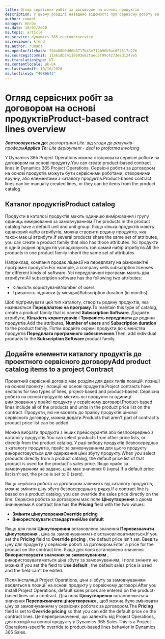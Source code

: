 ```yaml
---
title: Огляд сервісних робіт за договором на основі продуктів
description: У цьому розділі наведено відомості про сервісну роботу за договором на основі продукту.
author: rumant
manager: Annbe
ms.date: 10/07/2020
ms.topic: article
ms.service: dynamics-365-customerservice
ms.reviewer: kfend
ms.author: rumant
ms.openlocfilehash: 794a80b0dd6b8717b43e712b96b9ac077517c226
ms.sourcegitcommit: 11a61db54119503e82faec5f99c4273e8d1247e5
ms.translationtype: HT
ms.contentlocale: uk-UA
ms.lasthandoff: 10/16/2020
ms.locfileid: "4086643"
---
```

# <a name="product-based-contract-lines-overview"></a><span data-ttu-id="71989-103">Огляд сервісних робіт за договором на основі продуктів</span><span class="sxs-lookup"><span data-stu-id="71989-103">Product-based contract lines overview</span></span>

<span data-ttu-id="71989-104">_**Застосовується до:** розгортання Lite: від угоди до рахунків-проформ_</span><span class="sxs-lookup"><span data-stu-id="71989-104">_**Applies To:** Lite deployment - deal to proforma invoicing_</span></span>

<span data-ttu-id="71989-105">У Dynamics 365 Project Operations можна створювати сервісні роботи за договором на основі продукту.</span><span class="sxs-lookup"><span data-stu-id="71989-105">You can create product-based contract lines in Dynamics 365 Project Operations.</span></span> <span data-ttu-id="71989-106">Сервісні роботи за договором на основі продуктів можуть бути сервісними роботами, створеними вручну, або елементами з каталогу продуктів.</span><span class="sxs-lookup"><span data-stu-id="71989-106">Product-based contract lines can be manually created lines, or they can be items from the product catalog.</span></span>

## <a name="product-catalog"></a><span data-ttu-id="71989-107">Каталог продуктів</span><span class="sxs-lookup"><span data-stu-id="71989-107">Product catalog</span></span>

<span data-ttu-id="71989-108">Продукти в каталозі продуктів мають одиницю вимірювання і групу одиниць вимірювання за замовчуванням.</span><span class="sxs-lookup"><span data-stu-id="71989-108">The products in the product catalog have a default unit and unit group.</span></span> <span data-ttu-id="71989-109">Якщо кілька продуктів мають однаковий набір атрибутів, можна створити родину продуктів, яка також має ці атрибути.</span><span class="sxs-lookup"><span data-stu-id="71989-109">If several products share the same set of attributes, you can create a product family that also has those attributes.</span></span> <span data-ttu-id="71989-110">Усі продукти в одній родині продуктів успадковують той самий набір атрибутів.</span><span class="sxs-lookup"><span data-stu-id="71989-110">All the products in one product family inherit the same set of attributes.</span></span>

<span data-ttu-id="71989-111">Наприклад, компанія продає ліцензії на передплату на різноманітні програмні продукти.</span><span class="sxs-lookup"><span data-stu-id="71989-111">For example, a company sells subscription licenses for different kinds of software.</span></span> <span data-ttu-id="71989-112">Усі передплачені програми мають два атрибути:</span><span class="sxs-lookup"><span data-stu-id="71989-112">All subscription software has the following two attributes:</span></span>

- <span data-ttu-id="71989-113">Кількість користувачів</span><span class="sxs-lookup"><span data-stu-id="71989-113">Number of users</span></span>
- <span data-ttu-id="71989-114">Тривалість підписки (у місяцях)</span><span class="sxs-lookup"><span data-stu-id="71989-114">Subscription duration (in months)</span></span>

<span data-ttu-id="71989-115">Щоб підтримувати цей тип каталогу, створіть родину продуктів, яка називається **Передплатою на програму**.</span><span class="sxs-lookup"><span data-stu-id="71989-115">To maintain this type of catalog, create a product family that is named **Subscription Software**.</span></span> <span data-ttu-id="71989-116">Додайте атрибути, **Кількість користувачів** і **Тривалість передплати** до родини продуктів.</span><span class="sxs-lookup"><span data-stu-id="71989-116">Add the attributes, **Number of users** and **Subscription duration** to the product family.</span></span> <span data-ttu-id="71989-117">Потім додайте окремі продукти до сімейства продуктів **Передплата програмного забезпечення**.</span><span class="sxs-lookup"><span data-stu-id="71989-117">Then, add individual products to the **Subscription Software** product family.</span></span>

## <a name="add-product-catalog-items-to-a-project-contract"></a><span data-ttu-id="71989-118">Додайте елементи каталогу продуктів до проектного сервісного договору</span><span class="sxs-lookup"><span data-stu-id="71989-118">Add product catalog items to a project Contract</span></span>

<span data-ttu-id="71989-119">Проектний сервісний договір має розділи для двох типів позицій: позиції на основі проекту і позиції на основі продуктів.</span><span class="sxs-lookup"><span data-stu-id="71989-119">Project contracts have sections for two types of lines, project-based and product-based.</span></span> <span data-ttu-id="71989-120">Сервісна робота на основі продуктів містить всі продукти та одиниці вимірювання у прайсі продукту у сервісному договорі.</span><span class="sxs-lookup"><span data-stu-id="71989-120">Product-based lines include all of the products and units in the product price list on the contract.</span></span> <span data-ttu-id="71989-121">Продукти, які не входять до прайсу продуктів цінової сервісного договору, можна додати.</span><span class="sxs-lookup"><span data-stu-id="71989-121">Products that aren't part of contract's product price list can be added.</span></span>

<span data-ttu-id="71989-122">Можна вибрати продукти з інших прейскурантів або безпосередньо з каталогу продуктів.</span><span class="sxs-lookup"><span data-stu-id="71989-122">You can select products from other price lists, or directly from the product catalog.</span></span> <span data-ttu-id="71989-123">У разі вибору продуктів безпосередньо з каталогу продуктів, прайс за замовчуванням для цього продукту використовується для одержання ціни збуту продукту.</span><span class="sxs-lookup"><span data-stu-id="71989-123">When you select products directly from a product catalog, the default price list of that product is used for the product's sales price.</span></span> <span data-ttu-id="71989-124">Якщо прайс за замовчуванням не задано, ціна має значення 0 (нуль).</span><span class="sxs-lookup"><span data-stu-id="71989-124">If a default price list isn't set, the price is set to 0 (zero).</span></span>

<span data-ttu-id="71989-125">Якщо сервісна робота за договором залежить від каталогу продуктів, можна змінити ціну збуту безпосередньо в рядку.</span><span class="sxs-lookup"><span data-stu-id="71989-125">If a contract line is based on a product catalog, you can override the sales price directly on the line.</span></span> <span data-ttu-id="71989-126">Сервісна робота за договором має поле **Ціноутворення** з двома значеннями.</span><span class="sxs-lookup"><span data-stu-id="71989-126">A contract line has the **Pricing** field with the two values:</span></span>

- <span data-ttu-id="71989-127">**Змінити ціноутворення**</span><span class="sxs-lookup"><span data-stu-id="71989-127">**Override pricing**</span></span>
- <span data-ttu-id="71989-128">**Використовувати стандартний**</span><span class="sxs-lookup"><span data-stu-id="71989-128">**Use default**</span></span>

<span data-ttu-id="71989-129">Якщо для поля **Ціноутворення** встановлено значення **Перевизначити ціноутворення** , ціна за замовчуванням не встановлюватиметься.</span><span class="sxs-lookup"><span data-stu-id="71989-129">If you set the **Pricing** field to **Override pricing** , the default price isn't set.</span></span> <span data-ttu-id="71989-130">Введіть ціну для продукту у сервісній роботі за договором.</span><span class="sxs-lookup"><span data-stu-id="71989-130">Enter a price for the product on the contract line.</span></span> <span data-ttu-id="71989-131">Якщо для поля встановлено значення **Використовувати значення за замовчуванням** , використовуватиметься ціна збуту за замовчуванням, і поле змінити не можна.</span><span class="sxs-lookup"><span data-stu-id="71989-131">If you set the field to **Use default** , the default sales price is used and the field can't be edited.</span></span>

<span data-ttu-id="71989-132">Після інсталяції Project Operations, ціни зі збуту за замовчуванням вводяться в позиції на основі продукту у сервісному договорі.</span><span class="sxs-lookup"><span data-stu-id="71989-132">After you install Project Operations, default sales prices are entered on the product-based lines on a contract.</span></span> <span data-ttu-id="71989-133">Для поля **Ціноутворення** встановлюється значення **Перепризначити ціноутворення** , щоб можна було змінювати ціну за замовчуванням у сервісних роботах за договором.</span><span class="sxs-lookup"><span data-stu-id="71989-133">The **Pricing** field is set to **Override pricing** so that you can edit the default price on the contract lines.</span></span> <span data-ttu-id="71989-134">Це перепризначення, що залежіть від Project Operations, для позицій на основі продукту у Dynamics 365 Sales.</span><span class="sxs-lookup"><span data-stu-id="71989-134">This is a Project Operations-specific override to product-based lines behavior in Dynamics 365 Sales.</span></span>
